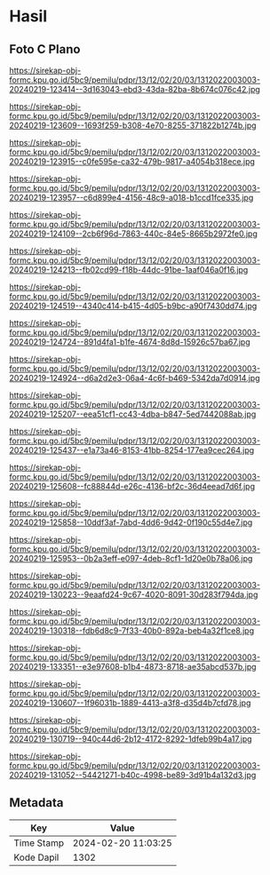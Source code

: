 # Hasil

## Foto C Plano

https://sirekap-obj-formc.kpu.go.id/5bc9/pemilu/pdpr/13/12/02/20/03/1312022003003-20240219-123414--3d163043-ebd3-43da-82ba-8b674c076c42.jpg

https://sirekap-obj-formc.kpu.go.id/5bc9/pemilu/pdpr/13/12/02/20/03/1312022003003-20240219-123609--1693f259-b308-4e70-8255-371822b1274b.jpg

https://sirekap-obj-formc.kpu.go.id/5bc9/pemilu/pdpr/13/12/02/20/03/1312022003003-20240219-123915--c0fe595e-ca32-479b-9817-a4054b318ece.jpg

https://sirekap-obj-formc.kpu.go.id/5bc9/pemilu/pdpr/13/12/02/20/03/1312022003003-20240219-123957--c6d899e4-4156-48c9-a018-b1ccd1fce335.jpg

https://sirekap-obj-formc.kpu.go.id/5bc9/pemilu/pdpr/13/12/02/20/03/1312022003003-20240219-124109--2cb6f96d-7863-440c-84e5-8665b2972fe0.jpg

https://sirekap-obj-formc.kpu.go.id/5bc9/pemilu/pdpr/13/12/02/20/03/1312022003003-20240219-124213--fb02cd99-f18b-44dc-91be-1aaf046a0f16.jpg

https://sirekap-obj-formc.kpu.go.id/5bc9/pemilu/pdpr/13/12/02/20/03/1312022003003-20240219-124519--4340c414-b415-4d05-b9bc-a90f7430dd74.jpg

https://sirekap-obj-formc.kpu.go.id/5bc9/pemilu/pdpr/13/12/02/20/03/1312022003003-20240219-124724--891d4fa1-b1fe-4674-8d8d-15926c57ba67.jpg

https://sirekap-obj-formc.kpu.go.id/5bc9/pemilu/pdpr/13/12/02/20/03/1312022003003-20240219-124924--d6a2d2e3-06a4-4c6f-b469-5342da7d0914.jpg

https://sirekap-obj-formc.kpu.go.id/5bc9/pemilu/pdpr/13/12/02/20/03/1312022003003-20240219-125207--eea51cf1-cc43-4dba-b847-5ed7442088ab.jpg

https://sirekap-obj-formc.kpu.go.id/5bc9/pemilu/pdpr/13/12/02/20/03/1312022003003-20240219-125437--e1a73a46-8153-41bb-8254-177ea9cec264.jpg

https://sirekap-obj-formc.kpu.go.id/5bc9/pemilu/pdpr/13/12/02/20/03/1312022003003-20240219-125608--fc88844d-e26c-4136-bf2c-36d4eead7d6f.jpg

https://sirekap-obj-formc.kpu.go.id/5bc9/pemilu/pdpr/13/12/02/20/03/1312022003003-20240219-125858--10ddf3af-7abd-4dd6-9d42-0f190c55d4e7.jpg

https://sirekap-obj-formc.kpu.go.id/5bc9/pemilu/pdpr/13/12/02/20/03/1312022003003-20240219-125953--0b2a3eff-e097-4deb-8cf1-1d20e0b78a06.jpg

https://sirekap-obj-formc.kpu.go.id/5bc9/pemilu/pdpr/13/12/02/20/03/1312022003003-20240219-130223--9eaafd24-9c67-4020-8091-30d283f794da.jpg

https://sirekap-obj-formc.kpu.go.id/5bc9/pemilu/pdpr/13/12/02/20/03/1312022003003-20240219-130318--fdb6d8c9-7f33-40b0-892a-beb4a32f1ce8.jpg

https://sirekap-obj-formc.kpu.go.id/5bc9/pemilu/pdpr/13/12/02/20/03/1312022003003-20240219-133351--e3e97608-b1b4-4873-8718-ae35abcd537b.jpg

https://sirekap-obj-formc.kpu.go.id/5bc9/pemilu/pdpr/13/12/02/20/03/1312022003003-20240219-130607--1f96031b-1889-4413-a3f8-d35d4b7cfd78.jpg

https://sirekap-obj-formc.kpu.go.id/5bc9/pemilu/pdpr/13/12/02/20/03/1312022003003-20240219-130719--940c44d6-2b12-4172-8292-1dfeb99b4a17.jpg

https://sirekap-obj-formc.kpu.go.id/5bc9/pemilu/pdpr/13/12/02/20/03/1312022003003-20240219-131052--54421271-b40c-4998-be89-3d91b4a132d3.jpg


## Metadata

| Key        | Value               |
| ---------- | ------------------- |
| Time Stamp | 2024-02-20 11:03:25 |
| Kode Dapil | 1302                |



